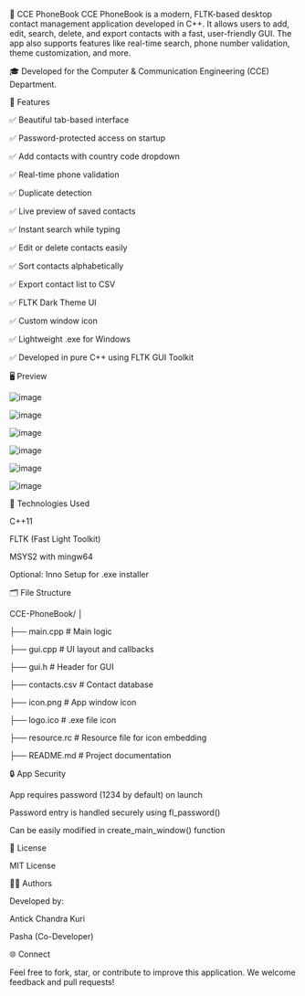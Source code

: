 📱 CCE PhoneBook
CCE PhoneBook is a modern, FLTK-based desktop contact management application developed in C++. It allows users to add, edit, search, delete, and export contacts with a fast, user-friendly GUI. The app also supports features like real-time search, phone number validation, theme customization, and more.

🎓 Developed for the Computer & Communication Engineering (CCE) Department.

🚀 Features

✅ Beautiful tab-based interface

✅ Password-protected access on startup

✅ Add contacts with country code dropdown

✅ Real-time phone validation

✅ Duplicate detection

✅ Live preview of saved contacts

✅ Instant search while typing

✅ Edit or delete contacts easily

✅ Sort contacts alphabetically

✅ Export contact list to CSV

✅ FLTK Dark Theme UI

✅ Custom window icon

✅ Lightweight .exe for Windows

✅ Developed in pure C++ using FLTK GUI Toolkit

🖥️ Preview

![image](https://github.com/user-attachments/assets/1c56a178-bdb4-41b5-bd72-0572d182683b)

![image](https://github.com/user-attachments/assets/90a7944c-1177-4f6b-8c01-27d1c066f6ff)

![image](https://github.com/user-attachments/assets/b21a6fc0-46c8-40ff-8311-80d14ce742e4)

![image](https://github.com/user-attachments/assets/6da725c0-5aff-4fb7-869c-db49c9f2eead)

![image](https://github.com/user-attachments/assets/ba97256e-937c-424d-9ff1-e07828edf5ce)

![image](https://github.com/user-attachments/assets/970bbe7b-c74d-47a9-aae7-a6c1351a66df)

🧩 Technologies Used

C++11

FLTK (Fast Light Toolkit)

MSYS2 with mingw64

Optional: Inno Setup for .exe installer

🗂️ File Structure

CCE-PhoneBook/
│

├── main.cpp              # Main logic

├── gui.cpp               # UI layout and callbacks

├── gui.h                 # Header for GUI

├── contacts.csv          # Contact database

├── icon.png              # App window icon

├── logo.ico              # .exe file icon

├── resource.rc           # Resource file for icon embedding

├── README.md             # Project documentation


🔒 App Security

App requires password (1234 by default) on launch

Password entry is handled securely using fl_password()

Can be easily modified in create_main_window() function

📄 License

MIT License

👨‍💻 Authors

Developed by:

Antick Chandra Kuri

Pasha (Co-Developer)

🌐 Connect

Feel free to fork, star, or contribute to improve this application.
We welcome feedback and pull requests!
